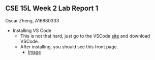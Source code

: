 ## CSE 15L Week 2 Lab Report 1
Oscar Zheng, A16880333

- Installing VS Code
  - This is not that hard, just go to the VSCode [site](https://code.visualstudio.com/) and download VSCode.
  - After installing, you should see this front page.
    - [Image](https://cdn.discordapp.com/attachments/856335317203681280/962143518267158528/unknown.png) 
